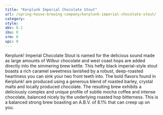 ```yaml
---
title: "Kerplunk Imperial Chocolate Stout"
url: /spring-house-brewing-company/kerplunk-imperial-chocolate-stout/
category: 
style: 
abv: 8.1
ibu: 0
srm: 0
upc: 0
---
```

Kerplunk! Imperial Chocolate Stout is named for the delicious sound made as large amounts of Wilbur chocolate and west coast hops are added directly into the simmering brew kettle. This hefty black imperial-style stout boasts a rich caramel sweetness lavished by a robust, deep-roasted heartiness you can sink your two front teeth into. The bold flavors found in Kerplunk! are produced using a generous blend of roasted barley, crystal malts and locally produced chocolate. The resulting brew exhibits a deliciously complex and unique profile of subtle mocha coffee and intense chocolate, balanced nicely by the underlying roasted hop bitterness. This is a balanced strong brew boasting an A.B.V. of 8.1% that can creep up on you.
